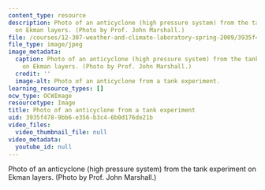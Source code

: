 ```yaml
---
content_type: resource
description: Photo of an anticyclone (high pressure system) from the tank experiment
  on Ekman layers. (Photo by Prof. John Marshall.)
file: /courses/12-307-weather-and-climate-laboratory-spring-2009/3935f4789bb6e356b3c46b0d176de21b_12-307s09-th.jpg
file_type: image/jpeg
image_metadata:
  caption: Photo of an anticyclone (high pressure system) from the tank experiment
    on Ekman layers. (Photo by Prof. John Marshall.)
  credit: ''
  image-alt: Photo of an anticyclone from a tank experiment.
learning_resource_types: []
ocw_type: OCWImage
resourcetype: Image
title: Photo of an anticyclone from a tank experiment
uid: 3935f478-9bb6-e356-b3c4-6b0d176de21b
video_files:
  video_thumbnail_file: null
video_metadata:
  youtube_id: null
---
```

Photo of an anticyclone (high pressure system) from the tank experiment on Ekman layers. (Photo by Prof. John Marshall.)